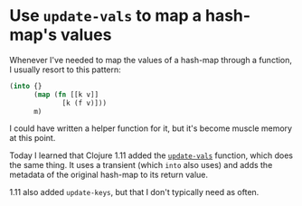 # Use `update-vals` to map a hash-map's values

Whenever I've needed to map the values of a hash-map through a function, I usually resort to this pattern:

```clojure
(into {}
      (map (fn [[k v]]
             [k (f v)]))
      m)
```

I could have written a helper function for it, but it's become muscle memory at this point.

Today I learned that Clojure 1.11 added the [`update-vals`](https://github.com/clojure/clojure/blob/8ae9e4f95e2fbbd4ee4ee3c627088c45ab44fa68/src/clj/clojure/core.clj#L8132) function, which does the same thing.
It uses a transient (which `into` also uses) and adds the metadata of the original hash-map to its return value.

1.11 also added `update-keys`, but that I don't typically need as often.
